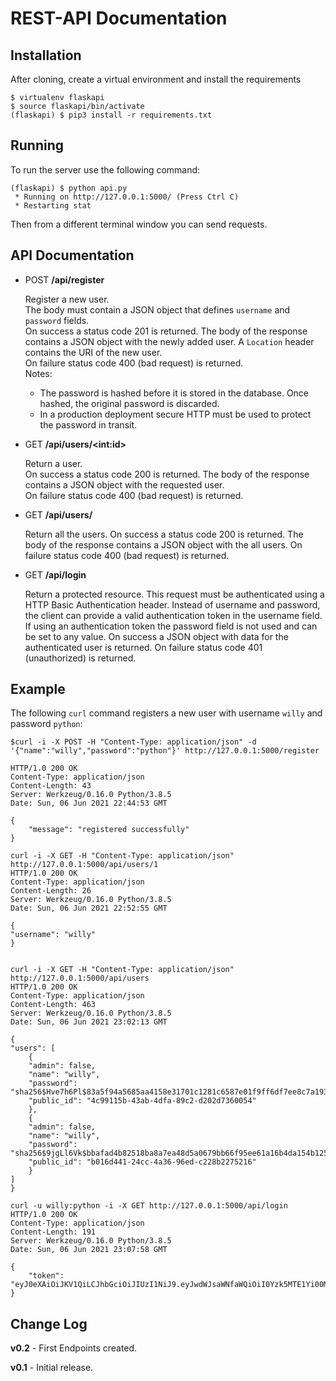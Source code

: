 REST-API Documentation
=========

Installation
------------

After cloning, create a virtual environment and install the requirements

    $ virtualenv flaskapi
    $ source flaskapi/bin/activate
    (flaskapi) $ pip3 install -r requirements.txt


Running
-------

To run the server use the following command:

    (flaskapi) $ python api.py
     * Running on http://127.0.0.1:5000/ (Press Ctrl C)
     * Restarting stat

Then from a different terminal window you can send requests.

API Documentation
-----------------

- POST **/api/register**

    Register a new user.<br>
    The body must contain a JSON object that defines `username` and `password` fields.<br>
    On success a status code 201 is returned. The body of the response contains a JSON object with the newly added user. A `Location` header contains the URI of the new user.<br>
    On failure status code 400 (bad request) is returned.<br>
    Notes:
    - The password is hashed before it is stored in the database. Once hashed, the original password is discarded.
    - In a production deployment secure HTTP must be used to protect the password in transit.

- GET **/api/users/&lt;int:id&gt;**

    Return a user.<br>
    On success a status code 200 is returned. The body of the response contains a JSON object with the requested user.<br>
    On failure status code 400 (bad request) is returned.

- GET **/api/users/**

    Return all the users.
    On success a status code 200 is returned. The body of the response contains a JSON object with the all users.
    On failure status code 400 (bad request) is returned.

- GET **/api/login**

    Return a protected resource.
    This request must be authenticated using a HTTP Basic Authentication header. Instead of username and password, the client can provide a valid authentication token in the username field. If using an authentication token the password field is not used and can be set to any value.
    On success a JSON object with data for the authenticated user is returned.
    On failure status code 401 (unauthorized) is returned.

Example
-------

The following `curl` command registers a new user with username `willy` and password `python`:

    $curl -i -X POST -H "Content-Type: application/json" -d '{"name":"willy","password":"python"}' http://127.0.0.1:5000/register 
    
    HTTP/1.0 200 OK
    Content-Type: application/json
    Content-Length: 43
    Server: Werkzeug/0.16.0 Python/3.8.5
    Date: Sun, 06 Jun 2021 22:44:53 GMT

    {
        "message": "registered successfully"
    }

    curl -i -X GET -H "Content-Type: application/json" http://127.0.0.1:5000/api/users/1
    HTTP/1.0 200 OK
    Content-Type: application/json
    Content-Length: 26
    Server: Werkzeug/0.16.0 Python/3.8.5
    Date: Sun, 06 Jun 2021 22:52:55 GMT

    {
    "username": "willy"
    }


    curl -i -X GET -H "Content-Type: application/json" http://127.0.0.1:5000/api/users
    HTTP/1.0 200 OK
    Content-Type: application/json
    Content-Length: 463
    Server: Werkzeug/0.16.0 Python/3.8.5
    Date: Sun, 06 Jun 2021 23:02:13 GMT

    {
    "users": [
        {
        "admin": false, 
        "name": "willy", 
        "password": "sha256$Hve7h6Pl$83a5f94a5685aa4158e31701c1281c6587e01f9ff6df7ee8c7a1936bede42d99", 
        "public_id": "4c99115b-43ab-4dfa-89c2-d202d7360054"
        }, 
        {
        "admin": false, 
        "name": "willy", 
        "password": "sha256$9jgLl6Vk$bbafad4b82518ba8a7ea48d5a0679bb66f95ee61a16b4da154b125271eb106e0", 
        "public_id": "b016d441-24cc-4a36-96ed-c228b2275216"
        }
    ]
    }

    curl -u willy:python -i -X GET http://127.0.0.1:5000/api/login
    HTTP/1.0 200 OK
    Content-Type: application/json
    Content-Length: 191
    Server: Werkzeug/0.16.0 Python/3.8.5
    Date: Sun, 06 Jun 2021 23:07:58 GMT

    {
        "token": "eyJ0eXAiOiJKV1QiLCJhbGciOiJIUzI1NiJ9.eyJwdWJsaWNfaWQiOiI0Yzk5MTE1Yi00M2FiLTRkZmEtODljMi1kMjAyZDczNjAwNTQiLCJleHAiOjE2MjMwMjI2Nzh9.iM5gRhU2q05rk3KYOgXjEz1r7KsyjeulT_Wo_aktVjk"
    }


Change Log
----------

**v0.2** - First Endpoints created.

**v0.1** - Initial release.

